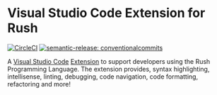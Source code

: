 # Visual Studio Code Extension for Rush

[![CircleCI](https://dl.circleci.com/status-badge/img/gh/rush-lang/vscode-rush/tree/master.png?style=shield)](https://dl.circleci.com/status-badge/redirect/gh/rush-lang/vscode-rush/tree/master)
[![semantic-release: conventionalcommits](https://img.shields.io/badge/semantic--release-conventionalcommits-e10079?logo=semantic-release)](https://github.com/semantic-release/semantic-release)


A [Visual Studio Code](https://code.visualstudio.com/) [Extension](https://marketplace.visualstudio.com/	) to support developers using the Rush Programming Language. The extension provides, syntax highlighting, intellisense, linting, debugging, code navigation, code formatting, refactoring and more!

